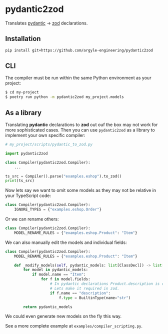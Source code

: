 # pydantic2zod

Translates [pydantic](pydantic-docs.helpmanual.io/) -> [zod](zod.dev/) declarations.

## Installation

```sh
pip install git+https://github.com/argyle-engineering/pydantic2zod
```

## CLI

The compiler must be run within the same Python environment as your project:
```sh
$ cd my-project
$ poetry run python -m pydantic2zod my_project.models
```

## As a library

Translating **pydantic** declarations to **zod** out ouf the box may not work for
more sophisticated cases. Then you can use `pydantic2zod` as a library to implement
your own specific compiler:
```py
# my_project/scripts/pydantic_to_zod.py

import pydantic2zod

class Compiler(pydantic2zod.Compiler):
    ...

ts_src = Compiler().parse("examples.eshop").to_zod()
print(ts_src)
```

Now lets say we want to omit some models as they may not be relative in your TypeScript code:
```py
class Compiler(pydantic2zod.Compiler):
    IGNORE_TYPES = {"examples.eshop.Order"}
```

Or we can rename others:
```py
class Compiler(pydantic2zod.Compiler):
    MODEL_RENAME_RULES = {"examples.eshop.Product": "Item"}
```

We can also manually edit the models and individual fields:
```py
class Compiler(pydantic2zod.Compiler):
    MODEL_RENAME_RULES = {"examples.eshop.Product": "Item"}

    def _modify_models(self, pydantic_models: list[ClassDecl]) -> list[ClassDecl]:
        for model in pydantic_models:
            if model.name == "Item":
                for f in model.fields:
                    # In pydantic declarations Product.description is optional.
                    # Lets make it required in zod.
                    if f.name == "description":
                        f.type = BuiltinType(name="str")

        return pydantic_models
```

We could even generate new models on the fly this way.

See a more complete example at `examples/compiler_scripting.py`.
